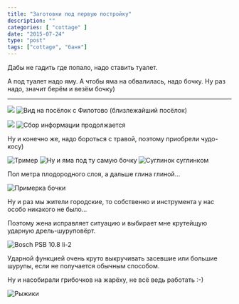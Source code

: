 ```yaml
---
title: "Заготовки под первую постройку"
description: ""
categories: [ "cottage" ]
date: "2015-07-24"
type: "post"
tags: ["cottage", "баня"]
---
```


<p>Дабы не гадить где попало, надо ставить туалет.</p>
<p>А под туалет надо яму. А чтобы яма на обвалилась, надо бочку. Ну раз надо, значит берём и везём бочку)</p>

---

![](20150724_141532.jpg)  ![Вид на посёлок с Филотово (близлежайший посёлок)](20150725_162057_HDR.jpg)

![](20150725_162109_HDR.jpg)  ![Сбор информации продолжается](20150725_163955_HDR.jpg)

Ну и конечно же, надо бороться с травой, поэтому приобрели чудо-косу)

![Тример](20150725_165419_HDR.jpg)  ![Ну и яма под ту самую бочку](20150725_193219_HDR.jpg)  ![Суглинок суглинком](20150725_193231_HDR.jpg)

Пол метра плодородного слоя, а дальше глина глиной...

![Примерка бочки](20150725_193315_HDR.jpg)

Ну и раз мы жители городские, то собственно и инструмента у нас особо никакого не было...

Поэтому жена исправляет ситуацию и выбирает мне крутейщую ударную дрель-шуруповёрт.

![Bosch PSB 10.8 li-2](20150725_221133_HDR.jpg)

Ударной функцией очень круто выкручивать засевшие или большие шурупы, если не получается обычным способом.

Ну и насобирали грибочков на жарёху, не всё ведь работать :-)

![Рыжики](20150726_214950_HDR.jpg)

